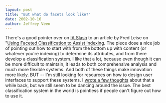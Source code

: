 ```yaml
---
layout: post
title: "But what do facets look like?"
date: 2002-10-16
author: Jeffrey Veen
---
```

There's a good pointer over on <a href="http://www.iaslash.org">IA Slash</a> to an article by Fred Leise on "<a href="http://www.contextualanalysis.com/publications-usingfacets.htm">Using Faceted Classification to Assist Indexing</a>. The piece dose a nice job of pointing out how to start with from the bottom up with content (or whatever you're indexing) to determine its attributes, and from there develop a classification system. I like that a lot, because even though it can be more difficult to maintain, it leads to both comprehensive analysis and much more flexible systems. And both of these things make innovation more likely. BUT -- I'm still looking for resources on how to design user interfaces to support these systems. I <a href="http://www.adaptivepath.com/publications/essays/archives/000034.php">wrote a few thoughts</a> about that a while back, but we still seem to be dancing around the issue. The best classification system in the world is pointless if people can't figure out how to use it.


